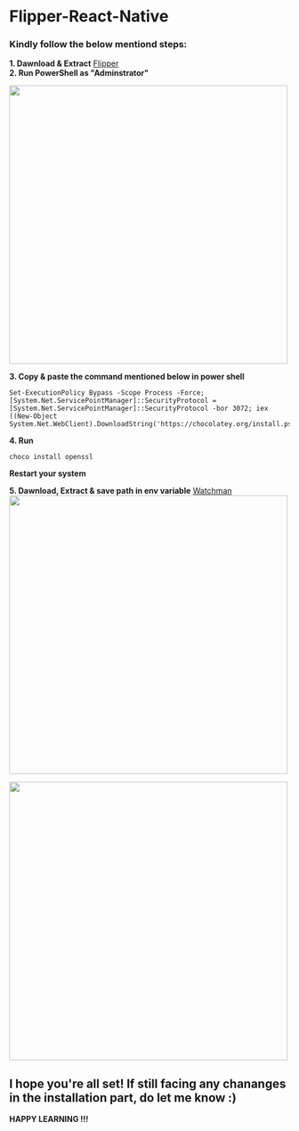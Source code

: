 # Flipper-React-Native

### Kindly follow the below mentiond steps:

**1. Dawnload & Extract** [Flipper](https://objects.githubusercontent.com/github-production-release-asset-2e65be/129283183/489d4a84-ef79-416c-ada9-eba6161d4411?X-Amz-Algorithm=AWS4-HMAC-SHA256&X-Amz-Credential=AKIAIWNJYAX4CSVEH53A%2F20230124%2Fus-east-1%2Fs3%2Faws4_request&X-Amz-Date=20230124T132319Z&X-Amz-Expires=300&X-Amz-Signature=6fcdafbbb7a020edf7502df542b021210b6047997009b8c2d39184e491cbad76&X-Amz-SignedHeaders=host&actor_id=70936174&key_id=0&repo_id=129283183&response-content-disposition=attachment%3B%20filename%3DFlipper-win.zip&response-content-type=application%2Foctet-stream)
<br>
**2. Run PowerShell as "Adminstrator"**
<br>
<!-- ![image](https://user-images.githubusercontent.com/70936174/214488951-4e3a6ab9-942f-4760-8e7f-b041ff7400e9.png) -->
<img src = "https://user-images.githubusercontent.com/70936174/214488951-4e3a6ab9-942f-4760-8e7f-b041ff7400e9.png" width ="500">

**3. Copy & paste the command mentioned below in power shell**

```
Set-ExecutionPolicy Bypass -Scope Process -Force; [System.Net.ServicePointManager]::SecurityProtocol = [System.Net.ServicePointManager]::SecurityProtocol -bor 3072; iex ((New-Object System.Net.WebClient).DownloadString('https://chocolatey.org/install.ps1'))

```
**4. Run**
```
choco install openssl 
```
**Restart your system**

**5. Dawnload, Extract & save path in env variable** [Watchman](https://github.com/facebook/watchman/releases/download/v2023.01.23.00/watchman-v2023.01.23.00-windows.zip) 
<br>
<img src="https://user-images.githubusercontent.com/70936174/214493008-39d9c87d-b75d-4d23-ba8a-4bc1aced5be1.png" width="500"/>
<br>

<img src="https://user-images.githubusercontent.com/70936174/214496185-67784efc-bece-436a-bd0f-c7ac77767bbf.png" width="500"/>

I hope you're all set! If still facing any chananges in the installation part, do let me know :)
----
**HAPPY LEARNING !!!**

